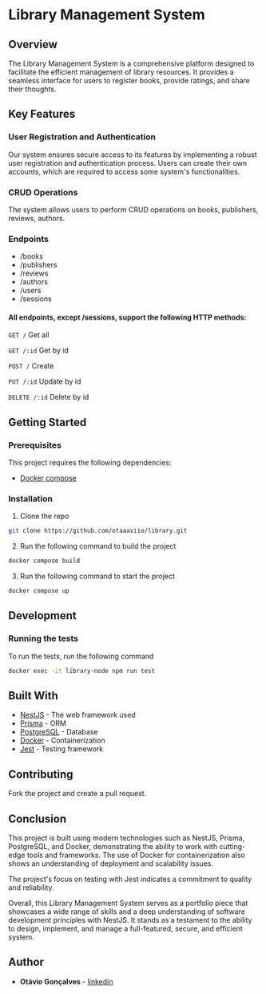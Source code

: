 # Library Management System

## Overview

The Library Management System is a comprehensive platform designed to facilitate the efficient management of library
resources.
It provides a seamless interface for users to register books, provide ratings, and share their thoughts.

## Key Features

### User Registration and Authentication

Our system ensures secure access to its features by implementing a robust user registration and authentication process.
Users can create their own accounts, which are required to access some system's functionalities.

### CRUD Operations

The system allows users to perform CRUD operations on books, publishers, reviews, authors.

### Endpoints

- /books
- /publishers
- /reviews
- /authors
- /users
- /sessions

#### All endpoints, except /sessions, support the following HTTP methods:

```GET /``` Get all

```GET /:id``` Get by id

```POST /``` Create

```PUT /:id``` Update by id

```DELETE /:id``` Delete by id

## Getting Started

### Prerequisites

This project requires the following dependencies:

- [Docker compose](https://docs.docker.com/compose/install/)

### Installation

1. Clone the repo

```sh
git clone https://github.com/otaaaviio/library.git
```

2. Run the following command to build the project

```sh
docker compose build
```

3. Run the following command to start the project

```sh
docker compose up
```

## Development

### Running the tests

To run the tests, run the following command

```sh
docker exec -it library-node npm run test
```

## Built With

* [NestJS](https://nestjs.com) - The web framework used
* [Prisma](https://www.prisma.io) - ORM
* [PostgreSQL](https://www.postgresql.org) - Database
* [Docker](https://www.docker.com) - Containerization
* [Jest](https://jestjs.io) - Testing framework

## Contributing

Fork the project and create a pull request.

## Conclusion

This project is built using modern technologies such as NestJS, Prisma, PostgreSQL, and Docker, demonstrating the
ability to work with cutting-edge tools and frameworks. The use of Docker for containerization also shows an
understanding of deployment and scalability issues.

The project's focus on testing with Jest indicates a commitment to quality and reliability.

Overall, this Library Management System serves as a portfolio piece that showcases a wide range of skills and a
deep understanding of software development principles with NestJS. It stands as a testament to the ability to design,
implement, and manage a full-featured, secure, and efficient system.

## Author

* **Otávio Gonçalves** - [linkedin](https://www.linkedin.com/in/otaaaviio/)